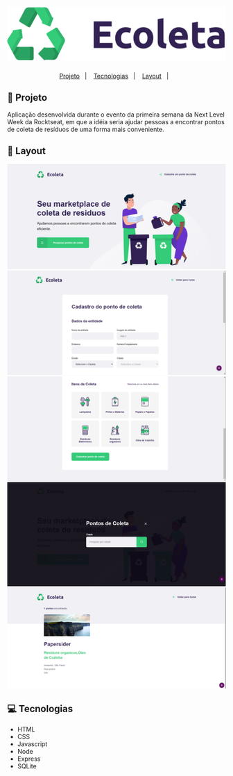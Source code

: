 <h1 align="center">
    <img alt="Logo" src="https://github.com/fabricioig863/ecoleta/blob/master/Layout/logo.svg" />
    <br>
</h1>

<p align="center">
<a href="#-projeto">Projeto</a>&nbsp;&nbsp;&nbsp;|&nbsp;&nbsp;&nbsp;
  <a href="#-tecnologias">Tecnologias</a>&nbsp;&nbsp;&nbsp;|&nbsp;&nbsp;&nbsp;  
  <a href="#-layout">Layout</a>&nbsp;&nbsp;&nbsp;|&nbsp;&nbsp;&nbsp;
</p>

## 🚀 Projeto 

Aplicação desenvolvida durante o evento da primeira semana da Next Level Week da Rocktseat, em que a idéia seria ajudar pessoas a encontrar pontos de coleta de resíduos de uma forma mais conveniente.


## 🎨 Layout

![Layout do projeto](https://github.com/fabricioig863/ecoleta/blob/master/Layout/layout-01.png)
![Layout do projeto](https://github.com/fabricioig863/ecoleta/blob/master/Layout/layout-02.png)
![Layout do projeto](https://github.com/fabricioig863/ecoleta/blob/master/Layout/layout-03.png)
![Layout do projeto](https://github.com/fabricioig863/ecoleta/blob/master/Layout/layout-04.png)
![Layout do projeto](https://github.com/fabricioig863/ecoleta/blob/master/Layout/layout-05.png)



## 💻 Tecnologias

- HTML
- CSS
- Javascript
- Node
- Express
- SQLite
